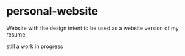 # personal-website

Website with the design intent to be used as a website version of my resume.

still a work in progress
